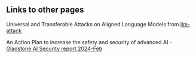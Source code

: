 ## Links to other pages
Universal and Transferable Attacks on Aligned Language Models from [llm-attack](https://github.com/llm-attacks/llm-attacks/tree/main)

An Action Plan to increase the safety and security of advanced AI - [Gladstone AI Security report 2024-Feb](https://www.gladstone.ai/action-plan)
